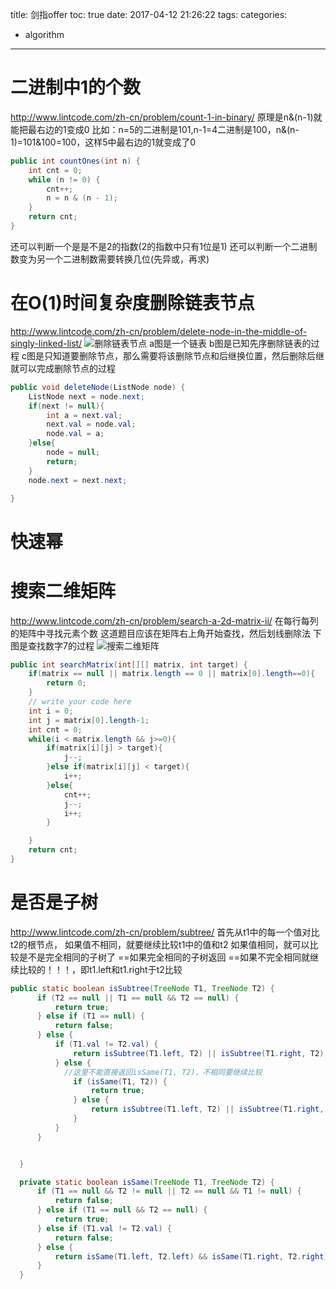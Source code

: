title: 剑指offer
toc: true
date: 2017-04-12 21:26:22
tags:
categories:
- algorithm

---
# 二进制中1的个数
http://www.lintcode.com/zh-cn/problem/count-1-in-binary/
原理是n&(n-1)就能把最右边的1变成0
比如：n=5的二进制是101,n-1=4二进制是100，n&(n-1)=101&100=100，这样5中最右边的1就变成了0
```java
public int countOnes(int n) {
    int cnt = 0;
    while (n != 0) {
        cnt++;
        n = n & (n - 1);
    }
    return cnt;
}
```
还可以判断一个是是不是2的指数(2的指数中只有1位是1)
还可以判断一个二进制数变为另一个二进制数需要转换几位(先异或，再求)

# 在O(1)时间复杂度删除链表节点
http://www.lintcode.com/zh-cn/problem/delete-node-in-the-middle-of-singly-linked-list/
![删除链表节点](http://7xilc8.com1.z0.glb.clouddn.com/deletenode.png)
a图是一个链表
b图是已知先序删除链表的过程
c图是只知道要删除节点，那么需要将该删除节点和后继换位置，然后删除后继就可以完成删除节点的过程
```java
public void deleteNode(ListNode node) {
    ListNode next = node.next;
    if(next != null){
        int a = next.val;
        next.val = node.val;
        node.val = a;
    }else{
        node = null;
        return;
    }
    node.next = next.next;

}
```
# 快速幂

# 搜索二维矩阵
http://www.lintcode.com/zh-cn/problem/search-a-2d-matrix-ii/
在每行每列的矩阵中寻找元素个数
这道题目应该在矩阵右上角开始查找，然后划线删除法
下图是查找数字7的过程
![搜索二维矩阵](http://7xilc8.com1.z0.glb.clouddn.com/findinsort.png)
```java
public int searchMatrix(int[][] matrix, int target) {
    if(matrix == null || matrix.length == 0 || matrix[0].length==0){
        return 0;
    }
    // write your code here
    int i = 0;
    int j = matrix[0].length-1;
    int cnt = 0;
    while(i < matrix.length && j>=0){
        if(matrix[i][j] > target){
            j--;
        }else if(matrix[i][j] < target){
            i++;
        }else{
            cnt++;
            j--;
            i++;
        }

    }
    return cnt;
}
```
# 是否是子树
http://www.lintcode.com/zh-cn/problem/subtree/
首先从t1中的每一个值对比t2的根节点，
如果值不相同，就要继续比较t1中的值和t2
如果值相同，就可以比较是不是完全相同的子树了
==如果完全相同的子树返回
==如果不完全相同就继续比较的！！！，即t1.left和t1.right于t2比较
```java
public static boolean isSubtree(TreeNode T1, TreeNode T2) {
      if (T2 == null || T1 == null && T2 == null) {
          return true;
      } else if (T1 == null) {
          return false;
      } else {
          if (T1.val != T2.val) {
              return isSubtree(T1.left, T2) || isSubtree(T1.right, T2);
          } else {
            //这里不能直接返回isSame(T1, T2)，不相同要继续比较
              if (isSame(T1, T2)) {
                  return true;
              } else {
                  return isSubtree(T1.left, T2) || isSubtree(T1.right, T2);
              }
          }
      }


  }

  private static boolean isSame(TreeNode T1, TreeNode T2) {
      if (T1 == null && T2 != null || T2 == null && T1 != null) {
          return false;
      } else if (T1 == null && T2 == null) {
          return true;
      } else if (T1.val != T2.val) {
          return false;
      } else {
          return isSame(T1.left, T2.left) && isSame(T1.right, T2.right);
      }
  }

```
